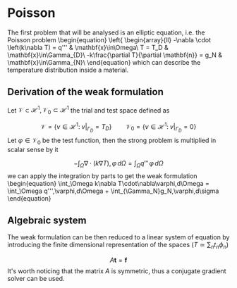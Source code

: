 # Poisson

The first problem that will be analysed is an elliptic equation, i.e. the Poisson problem
\begin{equation}
\left\{
    \begin{array}{ll}
        -\nabla \cdot \left(k\nabla T) = q''' & \mathbf{x}\in\Omega\\
        T = T_D & \mathbf{x}\in\Gamma_{D}\\
        -k\frac{\partial T}{\partial \mathbf{n}} = g_N & \mathbf{x}\in\Gamma_{N}\\
\end{equation}
which can describe the temperature distribution inside a material.

## Derivation of the weak formulation
Let $\mathcal{V}\subset\mathcal{H}^1, \mathcal{V}_0\subset\mathcal{H}^1$ the trial and test space defined as

$$
\mathcal{V} = \left\{v\in\mathcal{H}^1:\;\left. v\right|_{\Gamma_D} = T_D\right\}\qquad 
\mathcal{V}_0 = \left\{v\in\mathcal{H}^1:\;\left. v\right|_{\Gamma_D} = 0\right\}
$$
Let $\varphi\in\mathcal{V}_0$ be the test function, then the strong problem is multiplied in scalar sense by it

$$
-\int_\Omega\nabla \cdot \left(k\nabla T\right),\,\varphi\,d\Omega = \int_\Omega q'''\,\varphi\,d\Omega
$$
we can apply the integration by parts to get the weak formulation
\begin{equation}
\int_\Omega k\nabla T\cdot\nabla\varphi\,d\Omega = \int_\Omega q'''\,\varphi\,d\Omega + \int_{\Gamma_N}g_N\,\varphi\,d\sigma
\end{equation}

## Algebraic system
The weak formulation can be then reduced to a linear system of equation by introducing the finite dimensional representation of the spaces $\left(T \simeq \sum_nt_n\phi_n\right)$

$$
A\mathbf{t} = \mathbf{f}
$$
It's worth noticing that the matrix $A$ is symmetric, thus a conjugate gradient solver can be used.
